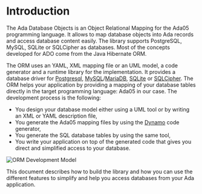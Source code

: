 # Introduction

The Ada Database Objects is an Object Relational Mapping for the Ada05 programming language.
It allows to map database objects into Ada records and access database content easily.
The library supports PostgreSQL, MySQL, SQLite or SQLCipher as databases.
Most of the concepts developed for ADO come from the Java Hibernate ORM.

The ORM uses an YAML, XML mapping file or an UML model, a code generator and a runtime library
for the implementation.  It provides a database driver for [Postgresql](https://www.postgresql.org/),
[MySQL](https://www.mysql.com/)/[MariaDB](https://www.mariadb.org), [SQLite](https://www.sqlite.org/) or
[SQLCipher](https://www.zetetic.net/sqlcipher/).  The ORM helps your
application by providing a mapping of your database tables directly in the target programming
language: Ada05 in our case.  The development process is the following:

  * You design your database model either using a UML tool or by writing an XML or YAML description file,
  * You generate the Ada05 mapping files by using the [Dynamo](https://github.com/stcarrez/dynamo) code generator,
  * You generate the SQL database tables by using the same tool,
  * You write your application on top of the generated code that gives you direct and simplified access to your database.

![ORM Development Model](images/ado-orm.png)

This document describes how to build the library and how you can use
the different features to simplify and help you access databases
from your Ada application.


